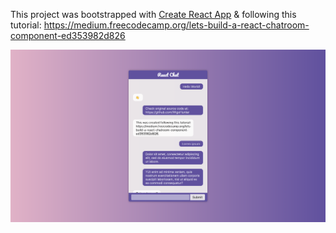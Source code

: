 This project was bootstrapped with [Create React App](https://github.com/facebook/create-react-app) & following this tutorial: https://medium.freecodecamp.org/lets-build-a-react-chatroom-component-ed353982d826


![Demo Img](https://raw.githubusercontent.com/amalali2/react-chat/master/src/demo-img.png)

